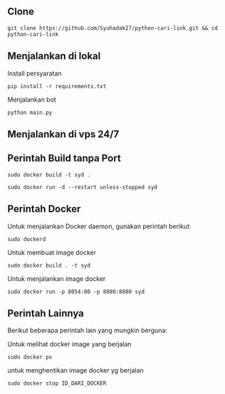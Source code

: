 ## Clone
```shell
git clone https://github.com/Syuhadak27/python-cari-link.git && cd python-cari-link
```

## Menjalankan di lokal
Install persyaratan
```shell
pip install -r requirements.txt
```
Menjalankan bot
```shell
python main.py
```

## Menjalankan di vps 24/7

## Perintah Build tanpa Port
```shell
sudo docker build -t syd .
```
```shell
sudo docker run -d --restart unless-stopped syd
```

## Perintah Docker

Untuk menjalankan Docker daemon, gunakan perintah berikut:

```shell
sudo dockerd
```
Untuk membuat image docker
```shell
sudo docker build . -t syd
```
Untuk menjalankan image docker
```shell
sudo docker run -p 8054:80 -p 8080:8080 syd
```

## Perintah Lainnya

Berikut beberapa perintah lain yang mungkin berguna:

Untuk melihat docker image yang berjalan
```shell
sudo docker ps
```
untuk menghentikan image docker yg berjalan
```shell
sudo docker stop ID_DARI_DOCKER
```
